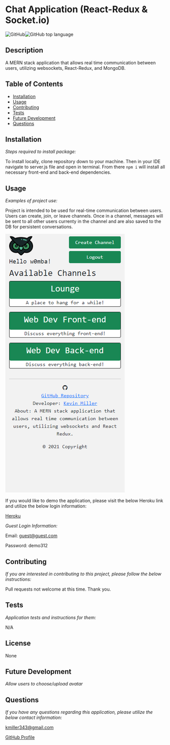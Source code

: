   # Chat Application (React-Redux & Socket.io)

  ![GitHub](https://img.shields.io/github/license/k1te-m/Chat-Application)![GitHub top language](https://img.shields.io/github/languages/top/k1te-m/Chat-Application)

  ## Description
  A MERN stack application that allows real time communication between users, utilizing websockets, React-Redux, and MongoDB.

  ## Table of Contents
  * [Installation](#installation)
  * [Usage](#usage)
  * [Contributing](#contributing)
  * [Tests](#tests)
  * [Future Development](#future-development)
  * [Questions](#questions)

  ## Installation 
    
  *Steps required to install package:* 
    
  To install locally, clone repository down to your machine. Then in your IDE navigate to server.js file and open in terminal. From there `npm i` will install all necessary front-end and back-end dependencies. 

  ## Usage

  *Examples of project use:*

  Project is intended to be used for real-time communication between users. Users can create, join, or leave channels. Once in a channel, messages will be sent to all other users currenty in the channel and are also saved to the DB for persistent conversations. 
  
  ![](demoScreenShot.png)
  
  If you would like to demo the application, please visit the below Heroku link and utilize the below login information:
  
  [Heroku](https://calm-springs-46357.herokuapp.com/)
  
  *Guest Login Information:*
  
  Email: guest@guest.com
  
  Password: demo312
  

  ## Contributing

  *If you are interested in contributing to this project, please follow the below instructions:*

  Pull requests not welcome at this time. Thank you.

  ## Tests

  *Application tests and instructions for them:*

  N/A

  ## License

  None
  
  ## Future Development
  *Allow users to choose/upload avatar*
  

  ## Questions

  *If you have any questions regarding this application, please utilize the below contact information:*

  [kmiller343@gmail.com](mailto:kmiller343@gmail.com)
  
  [GitHub Profile](https://www.github.com/k1te-m)
  
